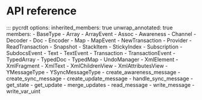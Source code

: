 # API reference

::: pycrdt
    options:
      inherited_members: true
      unwrap_annotated: true
      members:
      - BaseType
      - Array
      - ArrayEvent
      - Assoc
      - Awareness
      - Channel
      - Decoder
      - Doc
      - Encoder
      - Map
      - MapEvent
      - NewTransaction
      - Provider
      - ReadTransaction
      - Snapshot
      - StackItem
      - StickyIndex
      - Subscription
      - SubdocsEvent
      - Text
      - TextEvent
      - Transaction
      - TransactionEvent
      - TypedArray
      - TypedDoc
      - TypedMap
      - UndoManager
      - XmlElement
      - XmlFragment
      - XmlText
      - XmlChildrenView
      - XmlAttributesView
      - YMessageType
      - YSyncMessageType
      - create_awareness_message
      - create_sync_message
      - create_update_message
      - handle_sync_message
      - get_state
      - get_update
      - merge_updates
      - read_message
      - write_message
      - write_var_uint
